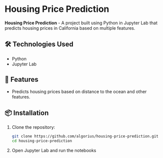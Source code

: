 # Housing Price Prediction

**Housing Price Prediction** - A project built using Python in Jupyter Lab that predicts housing prices in California based on multiple features.

## 🛠️ Technologies Used
- Python
- Jupyter Lab

## 🚀 Features
- Predicts housing prices based on distance to the ocean and other features.

## 📦 Installation

1. Clone the repository:
   ```bash
   git clone https://github.com/algorius/housing-price-prediction.git
   cd housing-price-prediction
2. Open Jupyter Lab and run the notebooks
